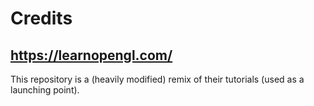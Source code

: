 # Credits

## https://learnopengl.com/
This repository is a (heavily modified) remix of their tutorials (used as a launching point).